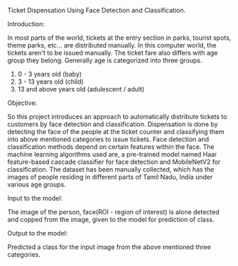Ticket Dispensation Using Face Detection and Classification.

Introduction:

In most parts of the world, tickets at the entry section in parks, tourist spots, theme parks, etc… are distributed manually. In this computer world, the tickets aren't to be issued manually. The ticket fare also differs with age group they belong. Generally age is categorized into three groups.

1. 0 - 3 years old (baby)
2. 3 - 13 years old (child)
3. 13 and above years old (adulescent / adult)

Objective:

So this project introduces an approach to automatically distribute tickets to customers by face detection and classification. Dispensation is done by detecting the face of the people at the ticket counter and classifying them into above mentioned categories to issue tickets. Face detection and classification methods depend on certain features within the face. The machine learning algorithms used are, a pre-trained model named Haar feature-based cascade classifier for face detection and MobileNetV2 for classification. The dataset has been manually collected, which has the images of people residing in different parts of Tamil Nadu, India under various age groups.

Input to the model:

The image of the person, face(ROI - region of interest) is alone detected and copped from the image, given to the model for prediction of class.

Output to the model:

Predicted a class for the input image from the above mentioned three categories. 


